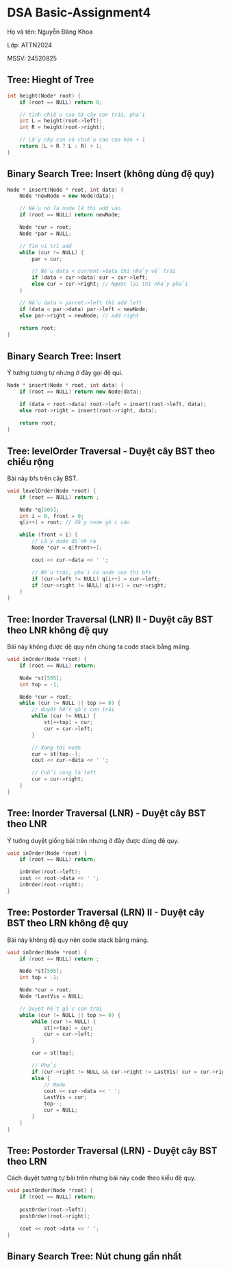 # DSA Basic-Assignment4

Họ và tên: Nguyễn Đăng Khoa

Lớp: ATTN2024

MSSV: 24520825

## Tree: Hieght of Tree	
```C++
int height(Node* root) {
    if (root == NULL) return 0;

    // tính chiều cao từ cây con trái, phải
    int L = height(root->left);
    int R = height(root->right);

    // Lấy cây con có chiều cao cao hơn + 1 
    return (L > R ? L : R) + 1;
}
```

## Binary Search Tree: Insert (không dùng đệ quy)
```C++
Node * insert(Node * root, int data) {
    Node *newNode = new Node(data);

    // Nếu nó là node lá thì add vào 
    if (root == NULL) return newNode;

    Node *cur = root;
    Node *par = NULL;

    // Tìm vị trí add
    while (cur != NULL) {
        par = cur;

        // Nếu data < current->data thì nhảy về trái 
        if (data < cur->data) cur = cur->left;
        else cur = cur->right; // Ngược lại thì nhảy phải
    }        

    // Nếu data < parret->left thì add left
    if (data < par->data) par->left = newNode;
    else par->right = newNode; // add right
        
    return root;
}
```
## Binary Search Tree: Insert	
Ý tưởng tương tự nhưng ở đây gọi đệ qui. 
```C++
Node * insert(Node * root, int data) {
    if (root == NULL) return new Node(data);

    if (data < root->data) root->left = insert(root->left, data);
    else root->right = insert(root->right, data);
        
    return root;
}
```
## Tree: levelOrder Traversal - Duyệt cây BST theo chiều rộng	

Bài này bfs trên cây BST. 
```C++
void levelOrder(Node *root) {
    if (root == NULL) return ;

    Node *q[505];
    int i = 0, front = 0;
    q[i++] = root; // đẩy node gốc vào

    while (front < i) {
        // Lấy node đỉnh ra
        Node *cur = q[front++];

        cout << cur->data << ' ';

        // Nếu trái, phải có node con thì bfs  
        if (cur->left != NULL) q[i++] = cur->left;
        if (cur->right != NULL) q[i++] = cur->right;
    }
}
```
## Tree: Inorder Traversal (LNR) II - Duyệt cây BST theo LNR không đệ quy	
Bài này không được dệ quy nên chúng ta code stack bằng mảng.
```C++
void inOrder(Node *root) {
    if (root == NULL) return;

    Node *st[505];
    int top = -1;

    Node *cur = root;
    while (cur != NULL || top >= 0) {
        // duyệt hết gốc con trái 
        while (cur != NULL) {
            st[++top] = cur;
            cur = cur->left;
        }

        // Xong tới node 
        cur = st[top--];
        cout << cur->data << ' ';

        // Cuối cùng là left
        cur = cur->right;
    }
}
```
## Tree: Inorder Traversal (LNR) - Duyệt cây BST theo LNR	
Ý tưởng duyệt giống bài trên nhưng ở đây được dùng đệ quy.
```C++
void inOrder(Node *root) {
    if (root == NULL) return;

    inOrder(root->left);
    cout << root->data << ' ';
    inOrder(root->right);
}
```
## Tree: Postorder Traversal (LRN) II - Duyệt cây BST theo LRN không đệ quy
Bài này không đệ quy nên code stack bằng mảng.	
```C++
void inOrder(Node *root) {
    if (root == NULL) return ;

    Node *st[505];
    int top = -1;

    Node *cur = root;
    Node *LastVis = NULL;

    // Duyệt hết gốc con trái 
    while (cur != NULL || top >= 0) {
        while (cur != NULL) {
            st[++top] = cur;
            cur = cur->left;
        }

        cur = st[top];

        // Phải
        if (cur->right != NULL && cur->right != LastVis) cur = cur->right;
        else {
            // Node
            cout << cur->data << ' ';
            LastVis = cur;
            top--;
            cur = NULL;
        }
    }
}
```
## Tree: Postorder Traversal (LRN) - Duyệt cây BST theo LRN	
Cách duyệt tương tự bài trên nhưng bài này code theo kiểu đệ quy.
```C++
void postOrder(Node *root) {
    if (root == NULL) return;
        
    postOrder(root->left);
    postOrder(root->right);

    cout << root->data << ' ';
}    
```
## Binary Search Tree: Nút chung gần nhất	